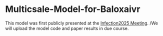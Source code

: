 # Multicsale-Model-for-Baloxaivr

This model was first publicly presented at the [Infection2025 Meeting](https://www.infection-2025.com/). 
/We will upload the model code and paper results in due course.
